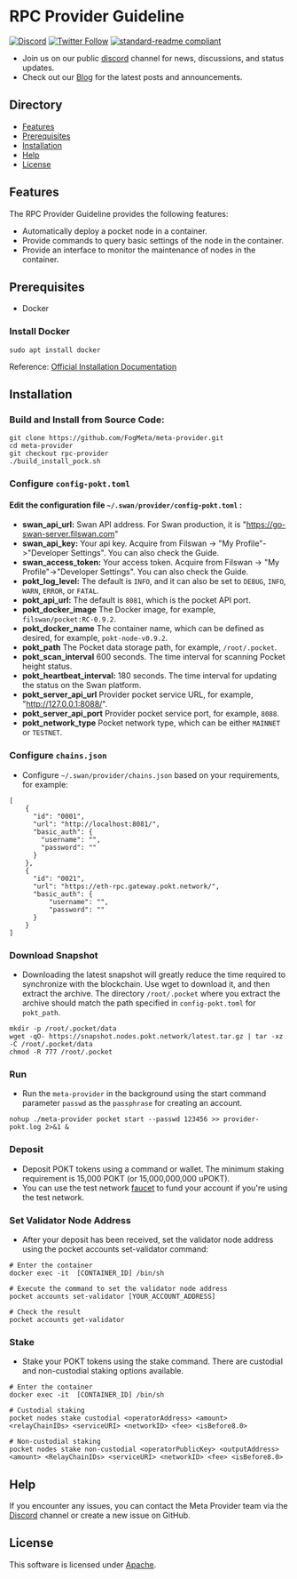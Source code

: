 # RPC Provider Guideline
[![Discord](https://img.shields.io/discord/770382203782692945?label=Discord&logo=Discord)](https://discord.gg/MSXGzVsSYf)
[![Twitter Follow](https://img.shields.io/twitter/follow/0xfilswan)](https://twitter.com/0xfilswan)
[![standard-readme compliant](https://img.shields.io/badge/readme%20style-standard-brightgreen.svg)](https://github.com/RichardLitt/standard-readme)

- Join us on our public [discord](https://discord.com/invite/KKGhy8ZqzK) channel for news, discussions, and status updates.
- Check out our [Blog](https://blog.filswan.com/) for the latest posts and announcements.

## Directory

- [Features](#Features)
- [Prerequisites](#Prerequisites)
- [Installation](#Installation)
- [Help](#Help)
- [License](#License)

## Features

The RPC Provider Guideline provides the following features:

* Automatically deploy a pocket node in a container.
* Provide commands to query basic settings of the node in the container.
* Provide an interface to monitor the maintenance of nodes in the container.

## Prerequisites
- Docker
### Install Docker
```shell
sudo apt install docker
```
Reference: [Official Installation Documentation](https://docs.docker.com/engine/install/)

## Installation
### Build and Install from Source Code:
```shell
git clone https://github.com/FogMeta/meta-provider.git
cd meta-provider
git checkout rpc-provider
./build_install_pock.sh
```

### Configure `config-pokt.toml`
#### Edit the configuration file `~/.swan/provider/config-pokt.toml` :
- **swan_api_url:**  Swan API address. For Swan production, it is "https://go-swan-server.filswan.com"
- **swan_api_key:**  Your api key. Acquire from Filswan -> "My Profile"->"Developer Settings". You can also check the Guide.
- **swan_access_token:** Your access token. Acquire from Filswan -> "My Profile"->"Developer Settings". You can also check the Guide.
- **pokt_log_level:** The default is `INFO`, and it can also be set to `DEBUG`, `INFO`, `WARN`, `ERROR`, or `FATAL`.
- **pokt_api_url:** The default is `8081`, which is the pocket API port.
- **pokt_docker_image** The Docker image, for example, `filswan/pocket:RC-0.9.2`.
- **pokt_docker_name** The container name, which can be defined as desired, for example, `pokt-node-v0.9.2`.
- **pokt_path** The Pocket data storage path, for example, `/root/.pocket`.
- **pokt_scan_interval** 600 seconds. The time interval for scanning Pocket height status.
- **pokt_heartbeat_interval:** 180 seconds. The time interval for updating the status on the Swan platform.
- **pokt_server_api_url** Provider pocket service URL, for example, "http://127.0.0.1:8088/".
- **pokt_server_api_port** Provider pocket service port, for example, `8088`.
- **pokt_network_type** Pocket network type, which can be either `MAINNET` or `TESTNET`.

### Configure `chains.json`
- Configure `~/.swan/provider/chains.json` based on your requirements, for example:
```
[
    {
      "id": "0001",
      "url": "http://localhost:8081/",
      "basic_auth": {
        "username": "",
        "password": ""
      }
    },
    {
      "id": "0021",
      "url": "https://eth-rpc.gateway.pokt.network/",
      "basic_auth": {
          "username": "",
          "password": ""
      }
    }
]
```

### Download Snapshot
- Downloading the latest snapshot will greatly reduce the time required to synchronize with the blockchain. Use wget to download it, and then extract the archive. The directory `/root/.pocket` where you extract the archive should match the path specified in `config-pokt.toml` for `pokt_path`.
```
mkdir -p /root/.pocket/data
wget -qO- https://snapshot.nodes.pokt.network/latest.tar.gz | tar -xz -C /root/.pocket/data
chmod -R 777 /root/.pocket
```

### Run
- Run the `meta-provider` in the background using the start command parameter `passwd` as the `passphrase` for creating an account.
```
nohup ./meta-provider pocket start --passwd 123456 >> provider-pokt.log 2>&1 & 
```

### Deposit
- Deposit POKT tokens using a command or wallet. The minimum staking requirement is 15,000 POKT (or 15,000,000,000 uPOKT).
- You can use the test network [faucet](https://faucet.pokt.network) to fund your account if you're using the test network.

### Set Validator Node Address
- After your deposit has been received, set the validator node address using the pocket accounts set-validator command:
```
# Enter the container
docker exec -it  [CONTAINER_ID] /bin/sh

# Execute the command to set the validator node address
pocket accounts set-validator [YOUR_ACCOUNT_ADDRESS]

# Check the result
pocket accounts get-validator
```

### Stake
- Stake your POKT tokens using the stake command. There are custodial and non-custodial staking options available.
```
# Enter the container
docker exec -it  [CONTAINER_ID] /bin/sh

# Custodial staking
pocket nodes stake custodial <operatorAddress> <amount> <relayChainIDs> <serviceURI> <networkID> <fee> <isBefore8.0>

# Non-custodial staking
pocket nodes stake non-custodial <operatorPublicKey> <outputAddress> <amount> <RelayChainIDs> <serviceURI> <networkID> <fee> <isBefore8.0>
```

## Help

If you encounter any issues, you can contact the Meta Provider team via the [Discord](http://discord.com/invite/KKGhy8ZqzK) channel or create a new issue on GitHub.

## License

This software is licensed under [Apache](https://github.com/FogMeta/meta-provider/blob/main/LICENSE).
